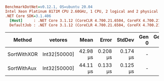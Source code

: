 ``` ini

BenchmarkDotNet=v0.12.1, OS=ubuntu 20.04
Intel Xeon Platinum 8171M CPU 2.60GHz, 1 CPU, 2 logical and 2 physical cores
.NET Core SDK=3.1.406
  [Host]     : .NET Core 3.1.12 (CoreCLR 4.700.21.6504, CoreFX 4.700.21.6905), X64 RyuJIT
  DefaultJob : .NET Core 3.1.12 (CoreCLR 4.700.21.6504, CoreFX 4.700.21.6905), X64 RyuJIT


```
|      Method |      vetores |     Mean |    Error |   StdDev | Gen 0 | Gen 1 | Gen 2 | Allocated |
|------------ |------------- |---------:|---------:|---------:|------:|------:|------:|----------:|
| SortWithXOR | Int32[50000] | 42.98 μs | 0.208 μs | 0.174 μs |     - |     - |     - |         - |
| SortWithAux | Int32[50000] | 44.11 μs | 0.133 μs | 0.125 μs |     - |     - |     - |         - |
